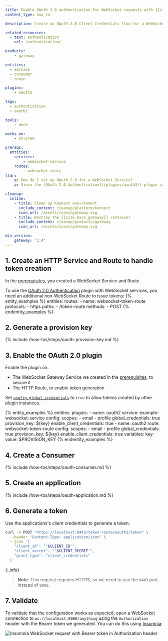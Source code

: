 ```yaml
---
title: Enable OAuth 2.0 authentication for WebSocket requests with {{site.base_gateway}}
content_type: how_to

description: Create an OAuth 2.0 Client Credentials flow for a WebSocket Gateway Service.

related_resources:
  - text: Authentication
    url: /authentication/

products:
    - gateway

entities: 
  - service
  - consumer
  - route

plugins:
    - oauth2

tags:
  - authentication
  - oauth2

tools:
    - deck

works_on:
    - on-prem

prereqs:
  entities:
    services:
        - websocket-service
    routes:
        - websocket-route
tldr:
    q: How do I set up OAuth 2.0 for a WebSocket Service?
    a: Since the [OAuth 2.0 Authentication](/plugins/oauth2/) plugin can't issue new tokens from a WebSocket Route, create a separate HTTP Service and Route to handle token generation. Enable the plugin on both the WebSocket Service and on the HTTP Route, and make sure to set `config.global_credentials` to `true`.

cleanup:
  inline:
    - title: Clean up Konnect environment
      include_content: cleanup/platform/konnect
      icon_url: /assets/icons/gateway.svg
    - title: Destroy the {{site.base_gateway}} container
      include_content: cleanup/products/gateway
      icon_url: /assets/icons/gateway.svg

min_version:
    gateway: '3.4'
---
```


## 1. Create an HTTP Service and Route to handle token creation
In the [prerequisites](#prerequisites), you created a WebSocket Service and Route.

To use the [OAuth 2.0 Authentication](/plugins/oauth2/) plugin with WebSocket services, you need an additional non-WebSocket Route to issue tokens:
{% entity_examples %}
entities:
  routes:
    - name: websocket-token-route
      protocols:
        - https
      paths:
        - /token-route
      methods:
        - POST
{% endentity_examples %}

## 2. Generate a provision key

{% include /how-tos/steps/oauth-provision-key.md %}

## 3. Enable the OAuth 2.0 plugin

Enable the plugin on:
* The WebSocket Gateway Service we created in the [prerequisites](#prerequisites), to secure it
* The HTTP Route, to enable token generation

Set [`config.global_credentials`](/plugins/oauth2/reference/#schema--config-global-credentials) to `true` to allow tokens created by other plugin instances.

{% entity_examples %}
entities:
  plugins:
    - name: oauth2
      service: example-websocket-service
      config:
        scopes:
          - email
          - profile
        global_credentials: true
        provision_key: ${key}
        enable_client_credentials: true
    - name: oauth2
      route: websocket-token-route
      config:
        scopes:
          - email
          - profile
        global_credentials: true
        provision_key: ${key}
        enable_client_credentials: true
variables:
  key:
    value: $PROVISION_KEY
{% endentity_examples %}

## 4. Create a Consumer

{% include /how-tos/steps/oauth-consumer.md %}

## 5. Create an application

{% include /how-tos/steps/oauth-application.md %}

## 6. Generate a token

Use the applications's client credentials to generate a token:
```sh
curl -X POST "https://localhost:8443/token-route/oauth2/token" \
  --header "Content-Type: application/json" \
  --json '{ 
    "client_id": "'$CLIENT_ID'", 
    "client_secret": "'$CLIENT_SECRET'", 
    "grant_type": "client_credentials" 
  }'
```

{:.info}
> **Note**: This request requires HTTPS, so we need to use the `8443` port instead of `8000`.

## 7. Validate

To validate that the configuration works as expected, open a WebSocket connection to `ws://localhost:8000/anything` using the `Authorization` header with the Bearer token we generated. You can do this using [Insomnia](/insomnia/requests/#how-do-i-create-requests-in-insomnia):

![Insomnia WebSocket request with Bearer token in Authorization header](/assets/images/insomnia/websocket-oauth.png)